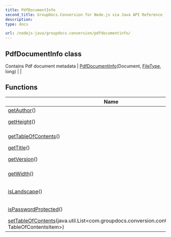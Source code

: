 ```yaml
---
title: PdfDocumentInfo
second_title: GroupDocs.Conversion for Node.js via Java API Reference
description: 
type: docs

url: /nodejs-java/groupdocs.conversion/pdfdocumentinfo/
---
```


## PdfDocumentInfo class
Contains Pdf document metadata
| [PdfDocumentInfo](pdfdocumentinfo)(Document, [FileType](../filetype), long) |  |

## Functions

| Name | Description |
| --- | --- |
| [getAuthor](getauthor)() | Gets author |
| [getHeight](getheight)() | Gets page height |
| [getTableOfContents](gettableofcontents)() | Gets Table of contents |
| [getTitle](gettitle)() | Gets title |
| [getVersion](getversion)() | Gets version |
| [getWidth](getwidth)() | Gets page width |
| [isLandscape](islandscape)() | Gets is page landscaped |
| [isPasswordProtected](ispasswordprotected)() | Gets is encrypted |
| [setTableOfContents](settableofcontents)(java.util.List<com.groupdocs.conversion.contracts.documentinfo. TableOfContentsItem>) | Sets Table of contents |

